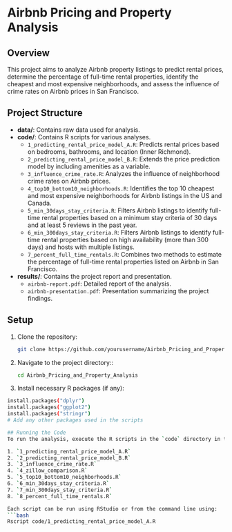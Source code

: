 # Airbnb Pricing and Property Analysis

## Overview
This project aims to analyze Airbnb property listings to predict rental prices, determine the percentage of full-time rental properties, identify the cheapest and most expensive neighborhoods, and assess the influence of crime rates on Airbnb prices in San Francisco.

## Project Structure
- **data/**: Contains raw data used for analysis.
- **code/**: Contains R scripts for various analyses.
  - `1_predicting_rental_price_model_A.R`: Predicts rental prices based on bedrooms, bathrooms, and location (Inner Richmond).
  - `2_predicting_rental_price_model_B.R`: Extends the price prediction model by including amenities as a variable.
  - `3_influence_crime_rate.R`: Analyzes the influence of neighborhood crime rates on Airbnb prices.
  - `4_top10_bottom10_neighborhoods.R`: Identifies the top 10 cheapest and most expensive neighborhoods for Airbnb listings in the US and Canada.
  - `5_min_30days_stay_criteria.R`: Filters Airbnb listings to identify full-time rental properties based on a minimum stay criteria of 30 days and at least 5 reviews in the past year.
  - `6_min_300days_stay_criteria.R`: Filters Airbnb listings to identify full-time rental properties based on high availability (more than 300 days) and hosts with multiple listings.
  - `7_percent_full_time_rentals.R`: Combines two methods to estimate the percentage of full-time rental properties listed on Airbnb in San Francisco.
- **results/**: Contains the project report and presentation.
  - `airbnb-report.pdf`: Detailed report of the analysis.
  - `airbnb-presentation.pdf`: Presentation summarizing the project findings.

## Setup
1. Clone the repository:
   ```bash
   git clone https://github.com/yourusername/Airbnb_Pricing_and_Property_Analysis.git

2. Navigate to the project directory::
   ```bash
   cd Airbnb_Pricing_and_Property_Analysis

3. Install necessary R packages (if any):
  ```bash
  install.packages("dplyr")
  install.packages("ggplot2")
  install.packages("stringr")
  # Add any other packages used in the scripts

## Running the Code
To run the analysis, execute the R scripts in the `code` directory in the following order:

1. `1_predicting_rental_price_model_A.R`
2. `2_predicting_rental_price_model_B.R`
3. `3_influence_crime_rate.R`
4. `4_zillow_comparison.R`
5. `5_top10_bottom10_neighborhoods.R`
6. `6_min_30days_stay_criteria.R`
7. `7_min_300days_stay_criteria.R`
8. `8_percent_full_time_rentals.R`

Each script can be run using RStudio or from the command line using:
```bash
Rscript code/1_predicting_rental_price_model_A.R
